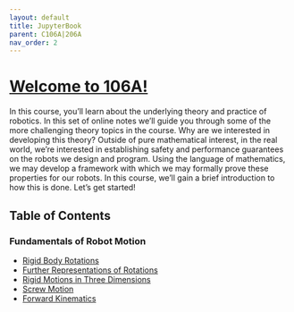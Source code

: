 ```yaml
---
layout: default
title: JupyterBook
parent: C106A|206A
nav_order: 2
---
```


# [Welcome to 106A!](http://public2.yuantsy.com/Test/C106A/JupyterBook/Welcome%20to%20106A.pdf)

In this course, you’ll learn about the underlying theory and practice of robotics. In this set of online notes we’ll guide you through some of the more challenging theory topics in the course.
Why are we interested in developing this theory? Outside of pure mathematical interest, in the real world, we’re interested in establishing safety and performance guarantees on the robots we design and program. Using the language of mathematics, we may develop a framework with which we may formally prove these properties for our robots. In this course, we’ll gain a brief introduction to how this is done. Let’s get started!

## Table of Contents
### Fundamentals of Robot Motion

- [Rigid Body Rotations](http://public2.yuantsy.com/Test/C106A/JupyterBook/Rigid%20Body%20Rotations.pdf)
- [Further Representations of Rotations](http://public2.yuantsy.com/Test/C106A/JupyterBook/Further%20Representations%20of%20Rotations.pdf)
- [Rigid Motions in Three Dimensions](http://public2.yuantsy.com/Test/C106A/JupyterBook/Rigid%20Motions%20in%20Three%20Dimensions.pdf)
- [Screw Motion](http://public2.yuantsy.com/Test/C106A/JupyterBook/Screw%20Motion.pdf)
- [Forward Kinematics](http://public2.yuantsy.com/Test/C106A/JupyterBook/Forward%20Kinematics.pdf)